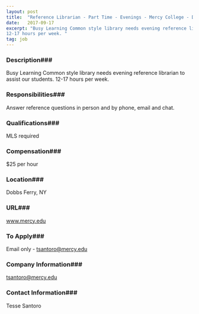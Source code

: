 ```yaml
---
layout: post
title:  "Reference Librarian - Part Time - Evenings - Mercy College - Dobbs Ferry"
date:   2017-09-17
excerpt: "Busy Learning Common style library needs evening reference librarian to  assist our students. 
12-17 hours per week. "
tag: job
---
```


### Description###

Busy Learning Common style library needs evening reference librarian to  assist our students. 
12-17 hours per week. 


### Responsibilities###

Answer reference questions in person and by phone, email and chat.  


### Qualifications###

MLS required 


### Compensation###

$25 per hour


### Location###

Dobbs Ferry, NY


### URL###

www.mercy.edu

### To Apply###

Email only - tsantoro@mercy.edu


### Company Information###

tsantoro@mercy.edu


### Contact Information###

Tesse Santoro

